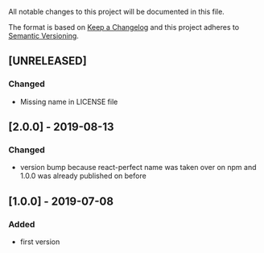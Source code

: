 All notable changes to this project will be documented in this file.

The format is based on [Keep a Changelog](http://keepachangelog.com/en/1.0.0/)
and this project adheres to [Semantic Versioning](http://semver.org/spec/v2.0.0.html).

## [UNRELEASED]
### Changed
- Missing name in LICENSE file

## [2.0.0] - 2019-08-13
### Changed
- version bump because react-perfect name was taken over on npm and 1.0.0 was already published on before

## [1.0.0] - 2019-07-08
### Added
- first version
